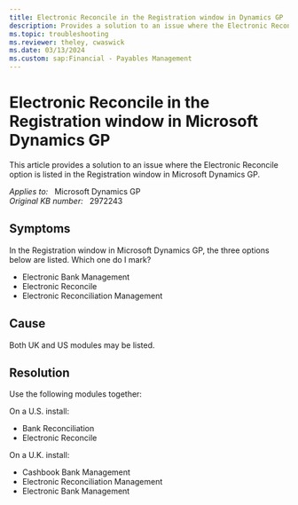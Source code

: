 ```yaml
---
title: Electronic Reconcile in the Registration window in Dynamics GP
description: Provides a solution to an issue where the Electronic Reconcile option is listed in the Registration window.
ms.topic: troubleshooting
ms.reviewer: theley, cwaswick
ms.date: 03/13/2024
ms.custom: sap:Financial - Payables Management
---
```

# Electronic Reconcile in the Registration window in Microsoft Dynamics GP

This article provides a solution to an issue where the Electronic Reconcile option is listed in the Registration window in Microsoft Dynamics GP.

_Applies to:_ &nbsp; Microsoft Dynamics GP  
_Original KB number:_ &nbsp; 2972243

## Symptoms

In the Registration window in Microsoft Dynamics GP, the three options below are listed. Which one do I mark?

- Electronic Bank Management
- Electronic Reconcile
- Electronic Reconciliation Management

## Cause

Both UK and US modules may be listed.

## Resolution

Use the following modules together:

On a U.S. install:

- Bank Reconciliation
- Electronic Reconcile

On a U.K. install:

- Cashbook Bank Management
- Electronic Reconciliation Management
- Electronic Bank Management
